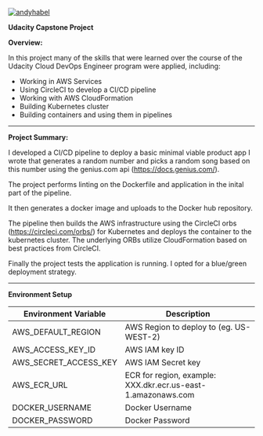 [![andyhabel](https://circleci.com/gh/andyhabel/capstone-project-final.svg?style=shield)](https://app.circleci.com/pipelines/github/andyhabel/capstone-project-final)


**Udacity Capstone Project**

**Overview:**

In this project many of the skills that were learned over the course of the Udacity Cloud DevOps Engineer program were applied, including:

- Working in AWS Services 
- Using CircleCI to develop a CI/CD pipeline
- Working with AWS CloudFormation 
- Building Kubernetes cluster
- Building containers and using them in pipelines


----
**Project Summary:** 

I developed a CI/CD pipeline to deploy a basic minimal viable product app I wrote that generates a random number and picks a random song based on this number using the genius.com api (https://docs.genius.com/).

The project performs linting on the Dockerfile and application in the inital part of the pipeline.

It then generates a docker image and uploads to the Docker hub repository.

The pipeline then builds the AWS infrastructure using the CircleCI orbs (https://circleci.com/orbs/) for Kubernetes and deploys the container to the kubernetes cluster. The underlying ORBs utilize CloudFormation based on best practices from CircleCI.

Finally the project tests the application is running.  I opted for a blue/green deployment strategy. 

------
**Environment Setup**

| Environment Variable |Description  |
|--|--|
| AWS_DEFAULT_REGION | AWS Region to deploy to (eg. US-WEST-2) |
| AWS_ACCESS_KEY_ID  | AWS IAM key ID |
| AWS_SECRET_ACCESS_KEY | AWS IAM Secret key |
| AWS_ECR_URL |ECR for region, example: XXX.dkr.ecr.us-east-1.amazonaws.com |
| DOCKER_USERNAME | Docker Username  |
| DOCKER_PASSWORD	 |Docker Password  |



